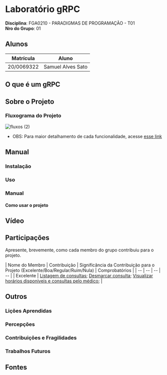 # Laboratório gRPC

**Disciplina**: FGA0210 - PARADIGMAS DE PROGRAMAÇÃO - T01 <br>
**Nro do Grupo**: 01<br>


## Alunos

| Matrícula  | Aluno                          |
| ---------- | ------------------------------ |
| 20/0069322 | Samuel Alves Sato              |

## O que é um gRPC



## Sobre o Projeto


### Fluxograma do Projeto
![fluxos (2)](https://github.com/user-attachments/assets/e256da06-b37a-40f4-b3c9-d509dcdf911c)

- OBS: Para maior detalhamento de cada funcionalidade, acesse [esse link](documentacao/passoapasso-uso.md)

## Manual

### Instalação


### Uso

### Manual

#### Como usar o projeto



## Vídeo



## Participações

Apresente, brevemente, como cada membro do grupo contribuiu para o projeto.

| Nome do Membro | Contribuição | Significância da Contribuição para o Projeto (Excelente/Boa/Regular/Ruim/Nula) | Comprobatórios |
| -- | -- | -- | -- |                                                                                                       | Excelente                                                                      | [Listagem de consultas](https://github.com/UnBParadigmas2024-2/2024.2-G1-Funcional_Agendamento_de_Consultas/commit/b62c9840f885f7ab718f4acaa5c71d9c6d0bc043); [Desmarcar consulta](https://github.com/UnBParadigmas2024-2/2024.2-G1-Funcional_Agendamento_de_Consultas/commit/b62c9840f885f7ab718f4acaa5c71d9c6d0bc043); [Visualizar horários disponiveis e consultas pelo médico](https://github.com/UnBParadigmas2024-2/2024.2-G1-Funcional_Agendamento_de_Consultas/commit/b17debff0073f3291be7054042685b836a203f2a); |                                                                               

## Outros

### Lições Aprendidas


### Percepções



### Contribuições e Fragilidades



### Trabalhos Futuros



## Fontes
